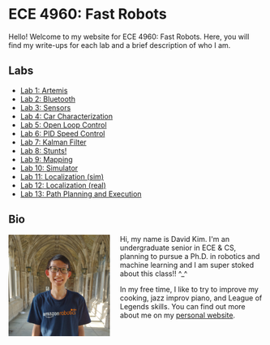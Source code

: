 # ECE 4960: Fast Robots

Hello! Welcome to my website for ECE 4960: Fast Robots. Here, you will find my
write-ups for each lab and a brief description of who I am.

## Labs

- [Lab 1: Artemis](1/index.md)
- [Lab 2: Bluetooth](2/index.md)
- [Lab 3: Sensors](3/index.md)
- [Lab 4: Car Characterization](4/index.md)
- [Lab 5: Open Loop Control](5/index.md)
- [Lab 6: PID Speed Control](6/index.md)
- [Lab 7: Kalman Filter](7/index.md)
- [Lab 8: Stunts!](8/index.md)
- [Lab 9: Mapping](9/index.md)
- [Lab 10: Simulator](10/index.md)
- [Lab 11: Localization (sim)](11/index.md)
- [Lab 12: Localization (real)](12/index.md)
- [Lab 13: Path Planning and Execution](13/index.md)

## Bio

<img src="me.jpeg" data-canonical-src="me.jpeg" width="200px" align="left"
style="padding-right: 20px"/>

Hi, my name is David Kim. I'm an undergraduate senior in ECE & CS, planning to
pursue a Ph.D. in robotics and machine learning and I am super stoked about this
class!! ^\_^

In my free time, I like to try to improve my cooking, jazz improv piano, and
League of Legends skills. You can find out more about me on my [personal
website](http://heydavid.kim).

